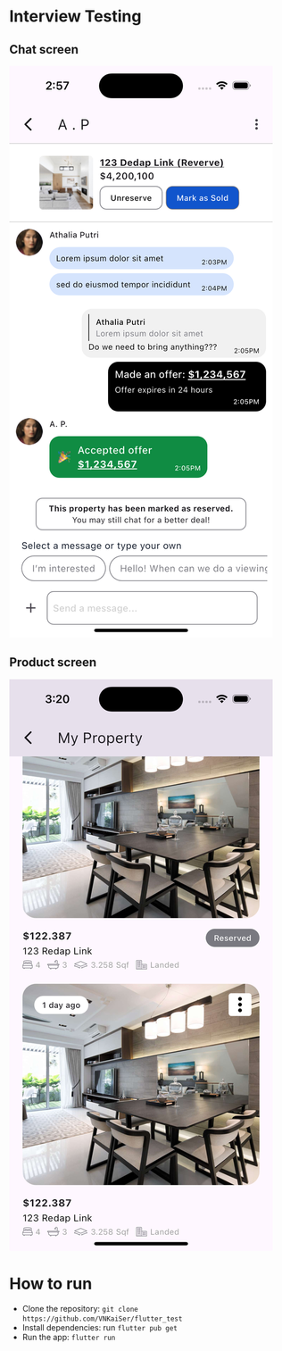 # Interview Testing

## Chat screen

![alt text](./assets/images/chat_screen.png)

## Product screen

![alt text](./assets/images/product_screen.png)

# How to run

- Clone the repository: `git clone https://github.com/VNKaiSer/flutter_test`
- Install dependencies: run `flutter pub get`
- Run the app: `flutter run`
